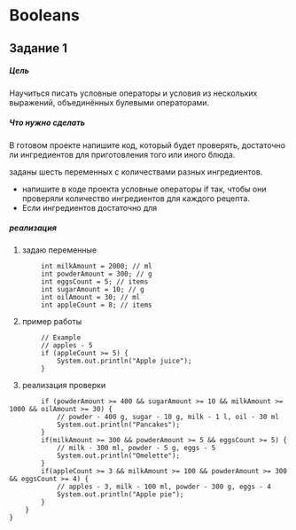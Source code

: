 # Booleans

## Задание 1
##### Цель

Научиться писать условные операторы и условия из нескольких выражений, объединённых булевыми операторами.

##### Что нужно сделать

В готовом проекте напишите код, который будет проверять, достаточно ли ингредиентов для приготовления того или иного блюда.

заданы шесть переменных с количествами разных ингредиентов.
- напишите в коде проекта условные операторы if так, чтобы они проверяли количество ингредиентов для каждого рецепта.
- Если ингредиентов достаточно для 
##### реализация
1. задаю переменные
~~~
        int milkAmount = 2000; // ml
        int powderAmount = 300; // g
        int eggsCount = 5; // items
        int sugarAmount = 10; // g
        int oilAmount = 30; // ml
        int appleCount = 8; // items
~~~
2. пример работы
~~~
        // Example
        // apples - 5
        if (appleCount >= 5) {
            System.out.println("Apple juice");
        }
~~~
3. реализация проверки
~~~        
        if (powderAmount >= 400 && sugarAmount >= 10 && milkAmount >= 1000 && oilAmount >= 30) {
            // powder - 400 g, sugar - 10 g, milk - 1 l, oil - 30 ml
            System.out.println("Pancakes");
        }
        if(milkAmount >= 300 && powderAmount >= 5 && eggsCount >= 5) {
            // milk - 300 ml, powder - 5 g, eggs - 5
            System.out.println("Omelette");
        }
        if(appleCount >= 3 && milkAmount >= 100 && powderAmount >= 300 && eggsCount >= 4) {
            // apples - 3, milk - 100 ml, powder - 300 g, eggs - 4
            System.out.println("Apple pie");
        }
    }
}

